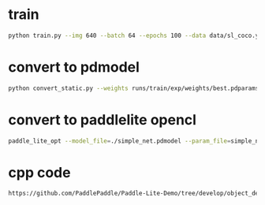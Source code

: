 # train
```sh
python train.py --img 640 --batch 64 --epochs 100 --data data/sl_coco.yaml --cfg ./yolov5n.yaml --weights ./yolov5n.pdparams --noautoanchor

```
# convert to pdmodel
```sh
python convert_static.py --weights runs/train/exp/weights/best.pdparams --cfg ./yolov5n.yaml --data data/sl_coco.yaml --source crop.jpg
```
# convert to paddlelite opencl
```sh
paddle_lite_opt --model_file=./simple_net.pdmodel --param_file=simple_net.pdiparams  --optimize_out_type=naive_buffer --optimize_out=./yolov5n_gpu --valid_targets=opencl
```

# cpp code
```sh
https://github.com/PaddlePaddle/Paddle-Lite-Demo/tree/develop/object_detection/android/shell/cxx/yolov5n_detection
```
